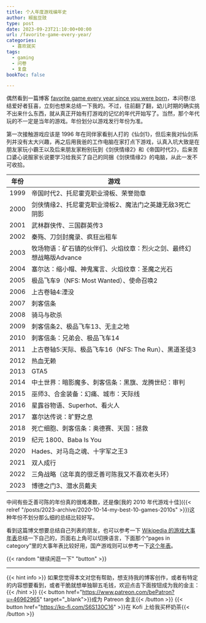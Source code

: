 ```yaml
---
title: 个人年度游戏编年史
author: 椒盐豆豉
type: post
date: 2023-09-23T21:10:00+00:00
url: /favorite-game-every-year/
categories:
  - 喜欢就买
tags:
  - gaming
  - 问卷
  - 复盘
bookToc: false

---
```


偶然看到一篇博客 [favorite game every year since you were born](https://basementcommunity.bearblog.dev/favorite-game-every-year-since-you-were-born/)，本问卷/总结爱好者狂喜，立刻也想来总结一下我的。不过，往前翻了翻，幼儿时期的确实挑不出来什么东西，就从真正开始有打游戏的记忆的年代开始写了。当然，那个年代玩的不一定是当年的游戏。年份划分以游戏发行年份为准。

第一次接触游戏应该是 1996 年在同伴家看别人打的《仙剑1》，但后来我对仙剑系列并没有太大兴趣，再之后用我爸的工作电脑在家打点下游戏，认真入坑大致是在朋友家玩小霸王以及后来朋友家粉别玩到《剑侠情缘2》和《帝国时代2》，后来苦口婆心说服家长说要学习给我买了自己的同捆《剑侠情缘2》的电脑，从此一发不可收拾。
<!--more-->

| 年份 | 游戏| 
| - | - |
|1999|帝国时代2、托尼霍克职业滑板、荣誉勋章
|2000|剑侠情缘2、托尼霍克职业滑板2、魔法门之英雄无敌3死亡阴影
|2001|武林群侠传、三国群英传3
|2002|秦殇、刀剑封魔录、疯狂出租车
|2003|牧场物语：矿石镇的伙伴们、火焰纹章：烈火之剑、最终幻想战略版Advance
|2004|塞尔达：缩小帽、神鬼寓言、火焰纹章：圣魔之光石
|2005|极品飞车9（NFS: Most Wanted）、使命召唤2
|2006|上古卷轴4:湮没
|2007|刺客信条
|2008|骑马与砍杀
|2009|刺客信条2、极品飞车13、无主之地
|2010|刺客信条：兄弟会、极品飞车14
|2011|上古卷轴5:天际、极品飞车16（NFS: The Run）、黑道圣徒3
|2012|热血无赖
|2013|GTA5
|2014|中土世界：暗影魔多、刺客信条：黑旗、龙腾世纪：审判
|2015|巫师3、合金装备：幻痛、城市：天际线
|2016|星露谷物语、Superhot、看火人
|2017|塞尔达传说：旷野之息
|2018|死亡细胞、刺客信条：奥德赛、天国：拯救
|2019|纪元 1800、Baba Is You
|2020|Hades、对马岛之魂、十字军之王3
|2021|双人成行
|2022|三角战略（这年真的很乏善可陈我又不喜欢老头环）
|2023|博德之门3、潜水员戴夫

中间有些乏善可陈的年份真的很难凑数，还是像[我的 2010 年代游戏十佳]({{< relref "/posts/2023-archive/2020-10-14-my-best-10-games-2010s" >}})这种年份不划分那么细的总结比较好写。

看到这篇博文想要总结自己列表的朋友，也可以参考一下 [Wikipedia 的游戏大事年表](https://en.wikipedia.org/wiki/Category:Video_games_by_year)总结一下自己的，页面右上角可以切换语言，下面那个“pages in category”里的大事年表比较好用，国产游戏则可以参考一下[这个年表](https://baike.baidu.com/item/%E4%B8%AD%E5%9B%BD%E5%8D%95%E6%9C%BA%E6%B8%B8%E6%88%8F/58276391)。

{{< random "继续闲逛一下" "button" >}}

---
{{< hint info >}}
如果您觉得本文对您有帮助，想支持我的博客创作，或者有特定的内容想要看到，或者干脆就想单独聊五毛钱，欢迎点击下面按钮成为我的金主：
{{< /hint >}}
{{< button href="https://www.patreon.com/bePatron?u=46962965" target="_blank">}}成为 Patreon 金主{{< /button >}}
{{< button href="https://ko-fi.com/S6S130C16" >}}在 Kofi 上给我买杯奶茶{{< /button >}}
